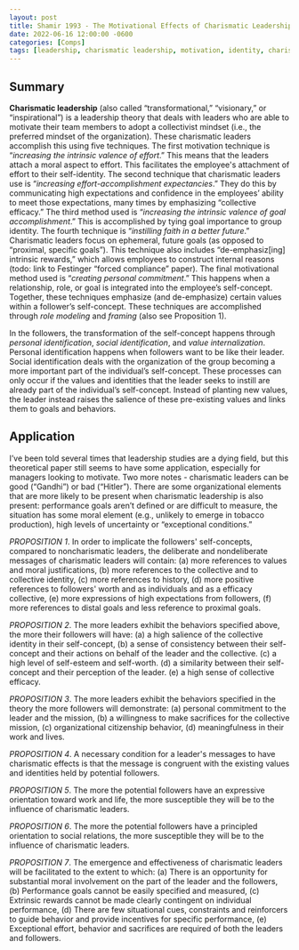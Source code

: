 ```yaml
---
layout: post
title: Shamir 1993 - The Motivational Effects of Charismatic Leadership A Self-Concept Based Theory
date: 2022-06-16 12:00:00 -0600
categories: [Comps]
tags: [leadership, charismatic leadership, motivation, identity, charisma, comps]
---
```


## Summary
**Charismatic leadership** (also called “transformational,” “visionary,” or “inspirational”) is a leadership theory that deals with leaders who are able to motivate their team members to adopt a collectivist mindset (i.e., the preferred mindset of the organization).  These charismatic leaders accomplish this using five techniques.  The first motivation technique is “_increasing the intrinsic valence of effort_.”  This means that the leaders attach a moral aspect to effort.  This facilitates the employee's attachment of effort to their self-identity.  The second technique that charismatic leaders use is “_increasing effort-accomplishment expectancies_.”  They do this by communicating high expectations and confidence in the employees’ ability to meet those expectations, many times by emphasizing “collective efficacy.”  The third method used is “_increasing the intrinsic valence of goal accomplishment_.”  This is accomplished by tying goal importance to group identity.  The fourth technique is “_instilling faith in a better future_.”  Charismatic leaders focus on ephemeral, future goals (as opposed to “proximal, specific goals”).  This technique also includes “de-emphasiz[ing] intrinsic rewards,” which allows employees to construct internal reasons (todo: link to Festinger “forced compliance” paper).  The final motivational method used is “_creating personal commitment_.”  This happens when a relationship, role, or goal is integrated into the employee’s self-concept.  Together, these techniques emphasize (and de-emphasize) certain values within a follower’s self-concept.  These techniques are accomplished through _role modeling_ and _framing_ (also see Proposition 1).

In the followers, the transformation of the self-concept happens through _personal identification_, _social identification_, and _value internalization_.  Personal identification happens when followers want to be like their leader.  Social identification deals with the organization of the group becoming a more important part of the individual’s self-concept.  These processes can only occur if the values and identities that the leader seeks to instill are already part of the individual’s self-concept.  Instead of planting new values, the leader instead raises the salience of these pre-existing values and links them to goals and behaviors.

## Application
I’ve been told several times that leadership studies are a dying field, but this theoretical paper still seems to have some application, especially for managers looking to motivate.  Two more notes - charismatic leaders can be good (“Gandhi”) or bad (“Hitler”).  There are some organizational elements that are more likely to be present when charismatic leadership is also present: performance goals aren’t defined or are difficult to measure, the situation has some moral element (e.g., unlikely to emerge in tobacco production), high levels of uncertainty or “exceptional conditions.”


_PROPOSITION 1_. In order to implicate the followers' self-concepts, compared to noncharismatic leaders, the deliberate and nondeliberate messages of charismatic leaders will contain:
(a) more references to values and moral justifications,
(b) more references to the collective and to collective identity,
(c) more references to history,
(d) more positive references to followers' worth and as individuals and as a efficacy collective,
(e) more expressions of high expectations from followers,
(f) more references to distal goals and less reference to proximal goals.

_PROPOSITION 2_. The more leaders exhibit the behaviors specified above, the more their followers will have:
(a) a high salience of the collective identity in their self-concept,
(b) a sense of consistency between their self-concept and their actions on behalf of the leader and the collective.
(c) a high level of self-esteem and self-worth.
(d) a similarity between their self-concept and their perception of the leader.
(e) a high sense of collective efficacy.

_PROPOSITION 3_. The more leaders exhibit the behaviors specified in the theory the more  followers will demonstrate:
(a) personal commitment to the leader and the mission,
(b) a willingness to make sacrifices for the collective mission,
(c) organizational citizenship behavior,
(d) meaningfulness in their work and lives.

_PROPOSITION 4_. A necessary condition for a leader's messages to have charismatic effects is that the message is congruent with the existing values and identities held by potential followers.

_PROPOSITION 5_. The more the potential followers have an expressive orientation toward work and life, the more susceptible they will be to the influence of charismatic leaders.

_PROPOSITION 6_. The more the potential followers have a principled orientation to social relations, the more susceptible they will be to the influence of charismatic leaders.

_PROPOSITION 7_. The emergence and effectiveness of charismatic leaders will be facilitated to the extent to which:
(a) There is an opportunity for substantial moral involvement on the part of the leader and the followers,
(b) Performance goals cannot be easily specified and measured,
(c) Extrinsic rewards cannot be made clearly contingent on individual performance,
(d) There are few situational cues, constraints and reinforcers to guide behavior and provide incentives for specific performance,
(e) Exceptional effort, behavior and sacrifices are required of both the leaders and followers.

